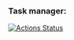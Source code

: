 ### Task manager:
[![Actions Status](https://github.com/Metaller000/python-project-lvl4/workflows/hexlet-check/badge.svg)](https://github.com/Metaller000/python-project-lvl4/actions)